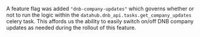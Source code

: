 A feature flag was added `"dnb-company-updates"` which governs whether or not to
run the logic within the `datahub.dnb_api.tasks.get_company_updates` celery task.
This affords us the ability to easily switch on/off DNB company updates as needed 
during the rollout of this feature.
